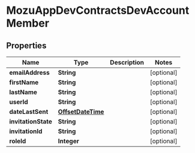 
# MozuAppDevContractsDevAccountMember

## Properties
Name | Type | Description | Notes
------------ | ------------- | ------------- | -------------
**emailAddress** | **String** |  |  [optional]
**firstName** | **String** |  |  [optional]
**lastName** | **String** |  |  [optional]
**userId** | **String** |  |  [optional]
**dateLastSent** | [**OffsetDateTime**](OffsetDateTime.md) |  |  [optional]
**invitationState** | **String** |  |  [optional]
**invitationId** | **String** |  |  [optional]
**roleId** | **Integer** |  |  [optional]



